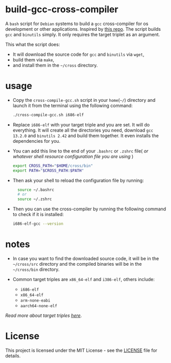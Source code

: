 # build-gcc-cross-compiler

A `bash` script for `Debian` systems to build a `gcc` cross-compiler for os development or other applications. Inspired by [this repo](https://github.com/andrewrobinson5/Cross-Compiler-Build-Script).
The script builds `gcc` and `binutils` simply. It only requires the target triplet as an argument.

This what the script does:

- It will download the source code for `gcc` and `binutils` via `wget`,
- build them via `make`,
- and install them in the `~/cross` directory.

# usage

- Copy the `cross-compile-gcc.sh` script in your `home`(`~/`) directory and launch it from the terminal using the following command:

  ```sh
  ./cross-compile-gcc.sh i686-elf
  ```

- Replace `i686-elf` with your target triple and you are set. It will do everything. It will create all the directories you need, download `gcc 13.2.0` and `binutils 2.42` and build them together. It even installs the dependencies for you.

- You can add this line to the end of your `.bashrc` or `.zshrc` file( _or whatever shell resource configuration file you are using_ )

  ```sh
  export CROSS_PATH="$HOME/cross/bin"
  export PATH="$CROSS_PATH:$PATH"
  ```

- Then ask your shell to reload the configuration file by running:

  ```sh
    source ~/.bashrc
    # or
    source ~/.zshrc
  ```

- Then you can use the cross-compiler by running the following command to check if it is installed:

  ```sh
  i686-elf-gcc --version
  ```

# notes

- In case you want to find the downloaded source code, it will be in the `~/cross/src` directory and the compiled binaries will be in the `~/cross/bin` directory.

- Common target triples are `x86_64-elf` and `i386-elf`, others include:

  - `i686-elf`
  - `x86_64-elf`
  - `arm-none-eabi`
  - `aarch64-none-elf`

_Read more about target triples [here](https://wiki.osdev.org/Target_Triplet)_.

# License

This project is licensed under the MIT License - see the [LICENSE](LICENSE) file for details.
